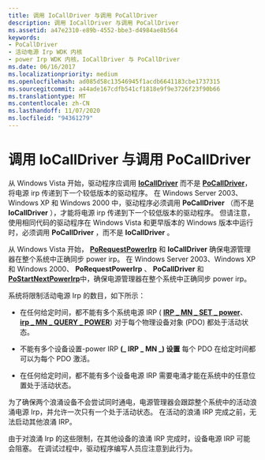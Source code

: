```yaml
---
title: 调用 IoCallDriver 与调用 PoCallDriver
description: 调用 IoCallDriver 与调用 PoCallDriver
ms.assetid: a47e2310-e89b-4552-bbe3-d4984ae8b564
keywords:
- PoCallDriver
- 活动电源 Irp WDK 内核
- power Irp WDK 内核，IoCallDriver 与 PoCallDriver
ms.date: 06/16/2017
ms.localizationpriority: medium
ms.openlocfilehash: ad085d58c13546945f1acdb6641183cbe1737315
ms.sourcegitcommit: a44ade167cdfb541cf1818e9f9e3726f23f90b66
ms.translationtype: MT
ms.contentlocale: zh-CN
ms.lasthandoff: 11/07/2020
ms.locfileid: "94361279"
---
```

# <a name="calling-iocalldriver-versus-calling-pocalldriver"></a>调用 IoCallDriver 与调用 PoCallDriver





从 Windows Vista 开始，驱动程序应调用 [**IoCallDriver**](/windows-hardware/drivers/ddi/wdm/nf-wdm-iocalldriver) 而不是 [**PoCallDriver**](/windows-hardware/drivers/ddi/ntifs/nf-ntifs-pocalldriver)，将电源 irp 传递到下一个较低版本的驱动程序。 在 Windows Server 2003、Windows XP 和 Windows 2000 中，驱动程序必须调用 **PoCallDriver** （而不是 **IoCallDriver** ），才能将电源 irp 传递到下一个较低版本的驱动程序。 但请注意，使用相同代码的驱动程序在 Windows Vista 和更早版本的 Windows 版本中运行时，必须调用 **PoCallDriver** ，而不是 **IoCallDriver** 。

从 Windows Vista 开始， [**PoRequestPowerIrp**](/windows-hardware/drivers/ddi/wdm/nf-wdm-porequestpowerirp) 和 **IoCallDriver** 确保电源管理器在整个系统中正确同步 power irp。 在 Windows Server 2003、Windows XP 和 Windows 2000、 **PoRequestPowerIrp** 、 **PoCallDriver** 和 [**PoStartNextPowerIrp**](/windows-hardware/drivers/ddi/ntifs/nf-ntifs-postartnextpowerirp)中，确保电源管理器在整个系统中正确同步 power irp。

系统将限制活动电源 Irp 的数目，如下所示：

-   在任何给定时间，都不能有多个系统电源 IRP ( [**IRP \_ MN \_ SET \_ power**](./irp-mn-set-power.md)、 [**irp \_ MN \_ QUERY \_ POWER**](./irp-mn-query-power.md)) 对于每个物理设备对象 (PDO) 都处于活动状态。

-   不能有多个设备设置-power IRP **(\_ IRP \_ MN \_) 设置** 每个 PDO 在给定时间都可以为每个 PDO 激活。

-   在任何给定时间，都不能有多个设备电源 IRP 需要电涌才能在系统中的任意位置处于活动状态。

为了确保两个浪涌设备不会尝试同时通电，电源管理器会跟踪整个系统中的活动浪涌电源 Irp，并允许一次只有一个处于活动状态。 在活动的浪涌 IRP 完成之前，无法启动其他浪涌 IRP。

由于对浪涌 Irp 的这些限制，在其他设备的浪涌 IRP 完成时，设备电源 IRP 可能会阻塞。 在调试过程中，驱动程序编写人员应注意到此行为。

